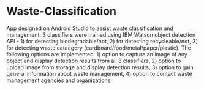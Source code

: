 # Waste-Classification

App designed on Android Studio to assist waste classification and management. 3 classifiers were trained using IBM Watson object detection API - 1) for detecting biodegradable/not, 2) for detecting recycleable/not, 3) for detecting waste cataegory (cardboard/food/metal/paper/plastic). The following options are implemented: 1) option to capture an image of any object and display detection results from all 3 classifiers, 2) option to upload image from storage and display detection results, 3) option to gain general information about waste management, 4) option to contact waste management agencies and organizations 
